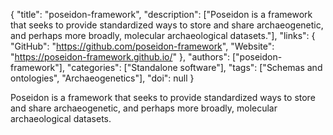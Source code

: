 {
  "title": "poseidon-framework",
  "description": ["Poseidon is a framework that seeks to provide standardized ways to store and share archaeogenetic, and perhaps more broadly, molecular archaeological datasets."],
  "links": {
    "GitHub": "https://github.com/poseidon-framework",
    "Website": "https://poseidon-framework.github.io/"
  },
  "authors": ["poseidon-framework"],
  "categories": ["Standalone software"],
  "tags": ["Schemas and ontologies", "Archaeogenetics"],
  "doi": null
}

<!-- Generated by csv2md.R – do not edit by hand -->

Poseidon is a framework that seeks to provide standardized ways to store and share archaeogenetic, and perhaps more broadly, molecular archaeological datasets.